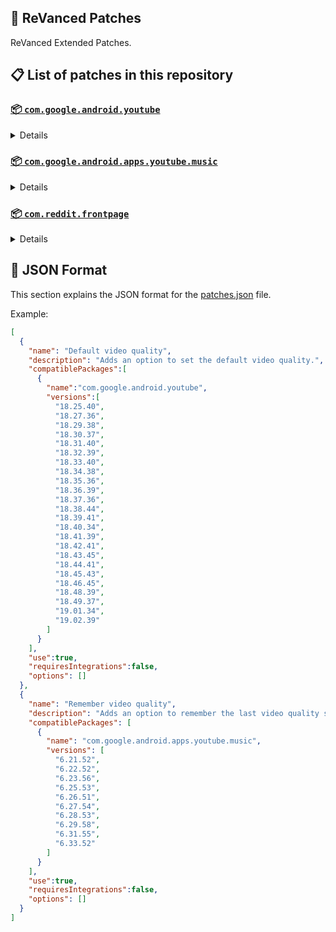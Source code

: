## 🧩 ReVanced Patches

ReVanced Extended Patches.

## 📋 List of patches in this repository

### [📦 `com.google.android.youtube`](https://play.google.com/store/apps/details?id=com.google.android.youtube)
<details>

| 💊 Patch | 📜 Description | 🏹 Target Version |
|:--------:|:--------------:|:-----------------:|
| `Add splash animation` | Adds old style splash animation. | 18.25.40 ~ 19.04.34 |
| `Alternative thumbnails` | Adds options to replace video thumbnails using the DeArrow API or image captures from the video. | 18.25.40 ~ 19.04.34 |
| `Ambient mode switch` | Adds an option to bypass the restrictions of ambient mode or disable it completely. | 18.25.40 ~ 19.04.34 |
| `Append time stamps information` | Adds an option to add the current video quality or playback speed in brackets next to the current time. | 18.25.40 ~ 19.04.34 |
| `Change player flyout panel toggles` | Adds an option to use text toggles instead of switch toggles within the additional settings menu. | 18.25.40 ~ 19.04.34 |
| `Change start page` | Adds an option to set which page the app opens in instead of the homepage. | 18.25.40 ~ 19.04.34 |
| `Custom branding heading` | Applies a custom heading in the top left corner within the app. | 18.25.40 ~ 19.04.34 |
| `Custom branding icon YouTube` | Change the YouTube launcher icon to the icon specified in options.json. | 18.25.40 ~ 19.04.34 |
| `Custom branding name YouTube` | Rename the YouTube app to the name specified in options.json. | 18.25.40 ~ 19.04.34 |
| `Custom double tap length` | Add 'double-tap to seek' value. | 18.25.40 ~ 19.04.34 |
| `Custom package name` | Changes the package name for the non-root build of YouTube and YouTube Music to the name specified in options.json. | all |
| `Custom playback speed` | Adds options to customize available playback speeds. | 18.25.40 ~ 19.04.34 |
| `Custom player overlay opacity` | Adds an option to change the opacity of the video player background when player controls are visible. | 18.25.40 ~ 19.04.34 |
| `Custom seekbar color` | Adds an option to customize seekbar colors in video players and video thumbnails. | 18.25.40 ~ 19.04.34 |
| `Default playback speed` | Adds an option to set the default playback speed. | 18.25.40 ~ 19.04.34 |
| `Default video quality` | Adds an option to set the default video quality. | 18.25.40 ~ 19.04.34 |
| `Disable HDR video` | Adds options to disable HDR video. | 18.25.40 ~ 19.04.34 |
| `Disable QUIC protocol` | Adds an option to disable CronetEngine's QUIC protocol. | 18.25.40 ~ 19.04.34 |
| `Disable auto captions` | Adds an option to disable captions from being automatically enabled. | 18.25.40 ~ 19.04.34 |
| `Disable haptic feedback` | Adds an option to disable haptic feedback when swiping the video player. | 18.25.40 ~ 19.04.34 |
| `Disable landscape mode` | Adds an option to disable landscape mode when entering fullscreen. | 18.25.40 ~ 19.04.34 |
| `Disable pip notification` | Disable pip notification when you first launch pip mode. | 18.25.40 ~ 19.04.34 |
| `Disable rolling number animations` | Adds an option to disable rolling number animations of video view count, user likes, and upload time. | 18.43.45 ~ 19.04.34 |
| `Disable shorts on startup` | Adds an option to disable the Shorts player from resuming on app startup when Shorts were last being watched. | 18.25.40 ~ 19.04.34 |
| `Disable speed overlay` | Adds an option to disable 'Play at 2x speed' when pressing and holding in the video player. | 18.25.40 ~ 19.04.34 |
| `Disable update screen` | Adds an option to disable the "Update your app" screen that appears when using an outdated client. | 18.25.40 ~ 19.04.34 |
| `Enable bottom player gestures` | Adds an option to enter fullscreen when swiping down below the video player. | 18.25.40 ~ 19.04.34 |
| `Enable compact controls overlay` | Adds an option to make the fullscreen controls compact. | 18.25.40 ~ 19.04.34 |
| `Enable debug logging` | Adds an option to enable debug logging. | 18.25.40 ~ 19.04.34 |
| `Enable external browser` | Adds an option to always open links in your browser instead of in the in-app-browser. | 18.25.40 ~ 19.04.34 |
| `Enable gradient loading screen` | Adds an option to enable gradient loading screen. | 18.25.40 ~ 19.04.34 |
| `Enable language switch` | Adds an option to enable or disable language switching toggle. | 18.25.40 ~ 19.04.34 |
| `Enable minimized playback` | Enables minimized and background playback. | 18.25.40 ~ 19.04.34 |
| `Enable new splash animation` | Adds an option to enable a new type of splash animation. | 18.25.40 ~ 19.04.34 |
| `Enable new thumbnail preview` | Adds an option to enables the new seekbar thumbnails preview. | 18.25.40 ~ 19.04.34 |
| `Enable old quality layout` | Adds an option to restore the old video quality menu with specific video resolution options. | 18.25.40 ~ 19.04.34 |
| `Enable open links directly` | Adds an option to skip over redirection URLs in external links. | 18.25.40 ~ 19.04.34 |
| `Enable seekbar tapping` | Adds an option to enable tap-to-seek on the seekbar of the video player. | 18.25.40 ~ 19.04.34 |
| `Enable song search` | Adds an option to enable song search in the voice search screen. | 18.30.37 ~ 19.04.34 |
| `Enable tablet mini player` | Adds an option to enable the tablet mini player layout. | 18.25.40 ~ 19.04.34 |
| `Enable tablet navigation bar` | Adds an option to enable the tablet navigation bar. | 18.25.40 ~ 19.04.34 |
| `Enable wide search bar` | Adds an option to replace the search icon with a wide search bar. This will hide the YouTube logo when active. | 18.25.40 ~ 19.04.34 |
| `Force fullscreen` | Adds an option to forcefully open videos in fullscreen. | 18.25.40 ~ 19.04.34 |
| `Force opus codec` | Adds an option to force the opus audio codec instead of the mp4a audio codec. | 18.25.40 ~ 19.04.34 |
| `Force video codec` | Adds an option to force the video codec. | 18.25.40 ~ 19.04.34 |
| `Hide account menu` | Adds the ability to hide account menu elements using a custom filter in the account menu and You tab. | 18.25.40 ~ 19.04.34 |
| `Hide animated button background` | Hides the background of the pause and play animated buttons in the Shorts player. | 18.25.40 ~ 19.04.34 |
| `Hide auto player popup panels` | Adds an option to hide panels (such as live chat) from opening automatically. | 18.25.40 ~ 19.04.34 |
| `Hide autoplay button` | Adds an option to hide the autoplay button in the video player. | 18.25.40 ~ 19.04.34 |
| `Hide autoplay preview` | Adds an option to hide the autoplay preview container when in fullscreen. | 18.25.40 ~ 19.04.34 |
| `Hide button container` | Adds options to hide action buttons below the video player. | 18.25.40 ~ 19.04.34 |
| `Hide captions button` | Adds an option to hide the captions button in the video player. | 18.25.40 ~ 19.04.34 |
| `Hide cast button` | Adds an option to hide the cast button. | 18.25.40 ~ 19.04.34 |
| `Hide category bar` | Adds an option to hide the category bar in feeds. | 18.25.40 ~ 19.04.34 |
| `Hide channel avatar section` | Adds an option to hide the channel avatar section of the subscription feed. | 18.25.40 ~ 19.04.34 |
| `Hide channel profile components` | Adds an option to hide channel profile components. | 18.25.40 ~ 19.04.34 |
| `Hide channel watermark` | Adds an option to hide creator's watermarks in the video player. | 18.25.40 ~ 19.04.34 |
| `Hide collapse button` | Adds an option to hide the collapse button in the video player. | 18.25.40 ~ 19.04.34 |
| `Hide comment component` | Adds options to hide components related to comments. | 18.25.40 ~ 19.04.34 |
| `Hide crowdfunding box` | Adds an option to hide the crowdfunding box between the player and video description. | 18.25.40 ~ 19.04.34 |
| `Hide description components` | Adds an option to hide description components. | 18.25.40 ~ 19.04.34 |
| `Hide double tap overlay filter` | Hides the double tap dark filter layer. | 18.25.40 ~ 19.04.34 |
| `Hide end screen cards` | Adds an option to hide suggested video cards at the end of the video in the video player. | 18.25.40 ~ 19.04.34 |
| `Hide end screen overlay` | Adds an option to hide the overlay in fullscreen when swiping up and at the end of videos. | 18.25.40 ~ 19.04.34 |
| `Hide feed flyout panel` | Adds the ability to hide feed flyout panel components using a custom filter. | 18.25.40 ~ 19.04.34 |
| `Hide filmstrip overlay` | Adds an option to hide filmstrip overlay in the video player. | 18.25.40 ~ 19.04.34 |
| `Hide floating microphone` | Adds an option to hide the floating microphone button when searching. | 18.25.40 ~ 19.04.34 |
| `Hide fullscreen panels` | Adds an option to hide panels such as live chat when in fullscreen. | 18.25.40 ~ 19.04.34 |
| `Hide general ads` | Adds options to hide general ads. | 18.25.40 ~ 19.04.34 |
| `Hide handle` | Adds options to hide the handle in the account switcher and You tab. | 18.25.40 ~ 19.04.34 |
| `Hide info cards` | Adds an option to hide info-cards in the video player. | 18.25.40 ~ 19.04.34 |
| `Hide latest videos button` | Adds options to hide latest videos button in home feed. | 18.25.40 ~ 19.04.34 |
| `Hide layout components` | Adds options to hide general layout components. | 18.25.40 ~ 19.04.34 |
| `Hide load more button` | Adds an option to hide the button under videos that loads similar videos. | 18.25.40 ~ 19.04.34 |
| `Hide mix playlists` | Adds an option to hide mix playlists in feed. | 18.25.40 ~ 19.04.34 |
| `Hide music button` | Adds an option to hide the YouTube Music button in the video player. | 18.25.40 ~ 19.04.34 |
| `Hide navigation buttons` | Adds options to hide and change navigation buttons (such as the Shorts button). | 18.25.40 ~ 19.04.34 |
| `Hide navigation label` | Adds an option to hide navigation bar labels. | 18.25.40 ~ 19.04.34 |
| `Hide player button background` | Hides the dark background surrounding the video player controls. | 18.25.40 ~ 19.04.34 |
| `Hide player flyout panel` | Adds options to hide player flyout panel components. | 18.25.40 ~ 19.04.34 |
| `Hide previous next button` | Adds an option to hide the previous and next buttons in the video player. | 18.25.40 ~ 19.04.34 |
| `Hide search term thumbnail` | Adds an option to hide thumbnails in the search term history. | 18.25.40 ~ 19.04.34 |
| `Hide seek message` | Adds an option to hide the 'Slide left or right to seek' or 'Release to cancel' message container in the video player. | 18.39.41 ~ 19.04.34 |
| `Hide seekbar` | Adds an option to hide the seekbar in video player and video thumbnails. | 18.25.40 ~ 19.04.34 |
| `Hide shorts components` | Adds options to hide components related to YouTube Shorts. | 18.25.40 ~ 19.04.34 |
| `Hide snack bar` | Adds an option to hide the snack bar action popup. | 18.25.40 ~ 19.04.34 |
| `Hide suggested actions` | Adds an option to hide the suggested actions bar inside the player. | 18.25.40 ~ 19.04.34 |
| `Hide suggested video overlay` | Adds an option to hide the suggested video overlay at the end of videos. | 18.25.40 ~ 19.04.34 |
| `Hide suggestions shelf` | Adds an option to hide the suggestions shelf in feed. | 18.25.40 ~ 19.04.34 |
| `Hide time stamp` | Adds an option to hide the timestamp in the bottom left of the video player. | 18.25.40 ~ 19.04.34 |
| `Hide toolbar button` | Adds an option to hide the button in the toolbar. | 18.25.40 ~ 19.04.34 |
| `Hide tooltip content` | Hides the tooltip box that appears on first install. | 18.25.40 ~ 19.04.34 |
| `Hide trending searches` | Adds an option to hide trending searches in the search bar. | 18.25.40 ~ 19.04.34 |
| `Hide video ads` | Adds an option to hide ads in the video player. | 18.25.40 ~ 19.04.34 |
| `Hide voice search button` | Hide voice search button in search bar. | 18.25.40 ~ 19.04.34 |
| `Keep landscape mode` | Adds an option to keep landscape mode when turning the screen off and on in fullscreen. | 18.42.41 ~ 19.04.34 |
| `Layout switch` | Adds an option to trick dpi to use tablet or phone layout. | 18.25.40 ~ 19.04.34 |
| `MaterialYou` | Enables MaterialYou theme for Android 12+ | 18.25.40 ~ 19.04.34 |
| `MicroG support` | Allows ReVanced Extended to run without root and under a different package name with MicroG. | 18.25.40 ~ 19.04.34 |
| `Overlay buttons` | Adds an option to display overlay buttons in the video player. | 18.25.40 ~ 19.04.34 |
| `Quick actions components` | Adds options to hide and customize components below the seekbar in fullscreen. | 18.25.40 ~ 19.04.34 |
| `Remove viewer discretion dialog` | Adds an option to remove the dialog that appears when opening a video that has been age-restricted by accepting it automatically. This does not bypass the age restriction. | 18.25.40 ~ 19.04.34 |
| `Return YouTube Dislike` | Shows the dislike count of videos using the Return YouTube Dislike API. | 18.25.40 ~ 19.04.34 |
| `Sanitize sharing links` | Adds an option to remove tracking query parameters from URLs when sharing links. | 18.25.40 ~ 19.04.34 |
| `Settings` | Applies mandatory patches to implement ReVanced Extended settings into the application. | 18.25.40 ~ 19.04.34 |
| `Shorts outline button` | Apply the outline icon to the action button of the Shorts player. | 18.25.40 ~ 19.04.34 |
| `SponsorBlock` | Integrates SponsorBlock which allows skipping video segments such as sponsored content. | 18.25.40 ~ 19.04.34 |
| `Spoof app version` | Adds options to spoof the YouTube client version. This can be used to restore old UI elements and features. | 18.25.40 ~ 19.04.34 |
| `Spoof device dimensions` | Adds an option to spoof the device dimensions which unlocks higher video qualities if they aren't available on the device. | 18.25.40 ~ 19.04.34 |
| `Spoof player parameters` | Adds options to spoof player parameters to prevent playback issues. | 18.25.40 ~ 19.04.34 |
| `Swipe controls` | Adds options to enable and configure volume and brightness swipe controls. | 18.25.40 ~ 19.04.34 |
| `Theme` | Change the app's theme to the values specified in options.json. | 18.25.40 ~ 19.04.34 |
| `Translations` | Add Crowdin translations for YouTube. | 18.25.40 ~ 19.04.34 |
</details>

### [📦 `com.google.android.apps.youtube.music`](https://play.google.com/store/apps/details?id=com.google.android.apps.youtube.music)
<details>

| 💊 Patch | 📜 Description | 🏹 Target Version |
|:--------:|:--------------:|:-----------------:|
| `Amoled` | Applies a pure black theme to some components. | 6.21.52+ |
| `Background play` | Enables playing music in the background. | 6.21.52+ |
| `Bitrate default value` | Sets the audio quality to "Always High" when you first install the app. | 6.21.52+ |
| `Certificate spoof` | Enables YouTube Music to work with Android Auto by spoofing the YouTube Music certificate. | 6.21.52+ |
| `Change start page` | Adds an option to set which page the app opens in instead of the homepage. | 6.21.52+ |
| `Custom branding icon YouTube Music` | Changes the YouTube Music app icon to the icon specified in options.json. | 6.21.52+ |
| `Custom branding name YouTube Music` | Renames the YouTube Music app to the name specified in options.json. | 6.21.52+ |
| `Custom package name` | Changes the package name for the non-root build of YouTube and YouTube Music to the name specified in options.json. | 6.21.52+ |
| `Custom playback speed` | Adds an option to customize available playback speeds. | 6.21.52+ |
| `Disable auto captions` | Adds an option to disable captions from being automatically enabled. | 6.21.52+ |
| `Disable overlay filter` | Removes the dark overlay when comment, share, save to playlist, and flyout panels are open. | 6.21.52+ |
| `Enable black navigation bar` | Adds an option to set the navigation bar color to black. | 6.21.52+ |
| `Enable color match player` | Adds an option to match the color of the miniplayer to the fullscreen player. Deprecated on YT Music 6.34.51+. | 6.21.52 ~ 6.33.52 |
| `Enable compact dialog` | Adds an option to enable the compact flyout menu on phones. | 6.21.52+ |
| `Enable custom filter` | Adds a custom filter which can be used to hide layout components. | 6.21.52+ |
| `Enable debug logging` | Adds an option to enable debug logging. | 6.21.52+ |
| `Enable force minimized player` | Adds an option to keep the miniplayer minimized even when another track is played. | 6.21.52+ |
| `Enable landscape mode` | Adds an option to enable landscape mode when rotating the screen on phones. | 6.21.52+ |
| `Enable minimized playback` | Enables playback in miniplayer for Kids music. | 6.21.52+ |
| `Enable old player background` | Adds an option to return the player background to the old style. Deprecated on YT Music 6.34.51+. | 6.21.52 ~ 6.33.52 |
| `Enable old player layout` | Adds an option to return the player layout to the old style. Deprecated on YT Music 6.31.55+. | 6.21.52 ~ 6.33.52 |
| `Enable old style library shelf` | Adds an option to return the library tab to the old style. | 6.21.52+ |
| `Enable old style miniplayer` | Adds an option to return the miniplayer to the old style. | 6.21.52+ |
| `Enable opus codec` | Adds an option use the opus audio codec instead of the mp4a audio codec. | 6.21.52+ |
| `Enable playback speed` | Adds an option to add a playback speed button to the flyout panel. | 6.21.52+ |
| `Enable zen mode` | Adds an option to change the player background to light grey to reduce eye strain. Deprecated on YT Music 6.34.51+. | 6.21.52 ~ 6.33.52 |
| `Exclusive audio playback` | Unlocks the option to play music without video. | 6.21.52+ |
| `Hide For You shelf` | Adds an option to hide the For You shelf from the homepage. | 6.21.52+ |
| `Hide account menu` | Adds the ability to hide account menu elements using a custom filter. | 6.21.52+ |
| `Hide action bar component` | Adds options to hide action bar components and replace the offline download button with an external download button. | 6.21.52+ |
| `Hide button shelf` | Adds an option to hide the button shelf from the homepage and explore tab. | 6.21.52+ |
| `Hide carousel shelf` | Adds an option to hide the carousel shelf from the homepage and explore tab. | 6.21.52+ |
| `Hide cast button` | Adds an option to hide the cast button. | 6.21.52+ |
| `Hide category bar` | Adds an option to hide the category bar. | 6.21.52+ |
| `Hide channel guidelines` | Adds an option to hide the channel guidelines at the top of the comments section. | 6.21.52+ |
| `Hide double tap overlay filter` | Removes the dark overlay when double-tapping to seek. | 6.21.52+ |
| `Hide emoji picker and time stamp` | Adds an option to hide the emoji picker and time stamp when typing comments. | 6.21.52+ |
| `Hide flyout panel` | Adds options to hide flyout panel components. | 6.21.52+ |
| `Hide fullscreen share button` | Adds an option to hide the share button in the fullscreen player. | 6.21.52+ |
| `Hide general ads` | Adds options to hide general ads. | 6.21.52+ |
| `Hide get premium` | Hides the "Get Music Premium" label from the account menu and settings. | 6.21.52+ |
| `Hide handle` | Adds an option to hide the handle in the account menu. | 6.21.52+ |
| `Hide history button` | Adds an option to hide the history button in the toolbar. | 6.21.52+ |
| `Hide navigation bar component` | Adds options to hide navigation bar components. | 6.21.52+ |
| `Hide new playlist button` | Adds an option to hide the "New playlist" button in the library. | 6.21.52+ |
| `Hide player overlay filter` | Removes the dark overlay when single-tapping player. | 6.21.52+ |
| `Hide playlist card` | Adds an option to hide the playlist card from the homepage. | 6.21.52+ |
| `Hide taste builder` | Hides the "Tell us which artists you like" card from the homepage. | 6.21.52+ |
| `Hide terms container` | Adds an option to hide the terms of service container in the account menu. | 6.21.52+ |
| `Hide tooltip content` | Hides the tooltip box that appears when opening the app for the first time. | 6.21.52+ |
| `Hide voice search button` | Hides the voice search button in the search bar. | 6.21.52+ |
| `MicroG support` | Allows YouTube Music to run without root and under a different package name with MicroG. | 6.21.52+ |
| `Remember playback speed` | Adds an option to remember the last playback speed selected. | 6.21.52+ |
| `Remember repeat state` | Adds an option to remember the state of the repeat toggle. | 6.21.52+ |
| `Remember shuffle state` | Adds an option to remember the state of the shuffle toggle. | 6.21.52+ |
| `Remember video quality` | Adds an option to remember the last video quality selected. | 6.21.52+ |
| `Remove viewer discretion dialog` | Adds an option to remove the dialog that appears when opening a video that has been age-restricted by accepting it automatically. This does not bypass the age restriction. | 6.21.52+ |
| `Replace cast button` | Adds an option to replace the cast button in the player with the "Open music" button. | 6.21.52+ |
| `Replace dismiss queue` | Adds an option to replace "Dismiss queue" with "Watch on YouTube" in the flyout menu. | 6.21.52+ |
| `Return YouTube Dislike` | Adds an option to show the dislike count of songs using the Return YouTube Dislike API. | 6.21.52+ |
| `Sanitize sharing links` | Adds an option to remove tracking query parameters from URLs when sharing links. | 6.21.52+ |
| `Settings` | Adds ReVanced Extended settings to YouTube Music. | 6.21.52+ |
| `SponsorBlock` | Adds options to enable and configure SponsorBlock, which can skip undesired video segments such as non-music sections. | 6.21.52+ |
| `Spoof app version` | Adds options to spoof the YouTube Music client version. This can remove the radio mode restriction in Canadian regions or disable real-time lyrics. | 6.21.52+ |
| `Translations` | Adds Crowdin translations for YouTube Music. | 6.21.52+ |
</details>

### [📦 `com.reddit.frontpage`](https://play.google.com/store/apps/details?id=com.reddit.frontpage)
<details>

| 💊 Patch | 📜 Description | 🏹 Target Version |
|:--------:|:--------------:|:-----------------:|
| `Change package name` | Changes the package name for Reddit to the name specified in options.json. | all |
| `Custom branding name Reddit` | Renames the Reddit app to the name specified in options.json. | all |
| `Disable screenshot popup` | Adds an option to disable the popup that shows up when taking a screenshot. | all |
| `Hide ads` | Adds options to hide ads. | all |
| `Hide navigation buttons` | Adds options to hide buttons in the navigation bar. | all |
| `Hide recently visited shelf` | Adds an option to hide the recently visited shelf in the sidebar. | all |
| `Hide toolbar button` | Adds an option to hide the r/place or Reddit recap button in the toolbar. | all |
| `Open links directly` | Adds an option to skip over redirection URLs in external links. | all |
| `Open links externally` | Adds an option to always open links in your browser instead of in the in-app-browser. | all |
| `Premium icon` | Unlocks premium app icons. | all |
| `Remove subreddit dialog` | Adds options to remove the NSFW community warning and notifications suggestion dialogs by dismissing them automatically. | all |
| `Sanitize sharing links` | Adds an option to remove tracking query parameters from URLs when sharing links. | all |
| `Settings` | Adds ReVanced Extended settings to Reddit. | all |
</details>



## 📝 JSON Format

This section explains the JSON format for the [patches.json](patches.json) file.

Example:

```json
[
  {
    "name": "Default video quality",
    "description": "Adds an option to set the default video quality.",
    "compatiblePackages":[
      {
        "name":"com.google.android.youtube",
        "versions":[
          "18.25.40",
          "18.27.36",
          "18.29.38",
          "18.30.37",
          "18.31.40",
          "18.32.39",
          "18.33.40",
          "18.34.38",
          "18.35.36",
          "18.36.39",
          "18.37.36",
          "18.38.44",
          "18.39.41",
          "18.40.34",
          "18.41.39",
          "18.42.41",
          "18.43.45",
          "18.44.41",
          "18.45.43",
          "18.46.45",
          "18.48.39",
          "18.49.37",
          "19.01.34",
          "19.02.39"
        ]
      }
    ],
    "use":true,
    "requiresIntegrations":false,
    "options": []
  },
  {
    "name": "Remember video quality",
    "description": "Adds an option to remember the last video quality selected.",
    "compatiblePackages": [
      {
        "name": "com.google.android.apps.youtube.music",
        "versions": [
          "6.21.52",
          "6.22.52",
          "6.23.56",
          "6.25.53",
          "6.26.51",
          "6.27.54",
          "6.28.53",
          "6.29.58",
          "6.31.55",
          "6.33.52"
        ]
      }
    ],
    "use":true,
    "requiresIntegrations":false,
    "options": []
  }
]
```
